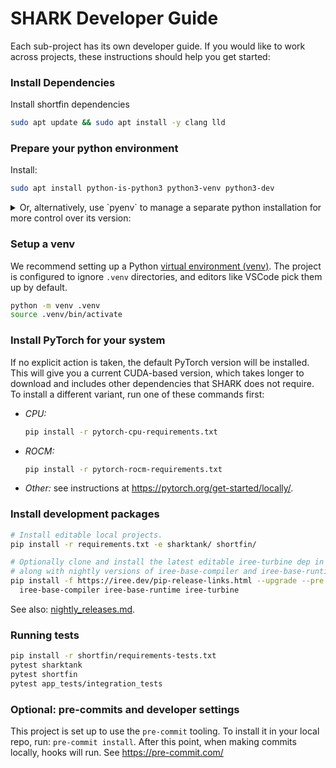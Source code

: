 # SHARK Developer Guide

Each sub-project has its own developer guide. If you would like to work across
projects, these instructions should help you get started:


### Install Dependencies

Install shortfin dependencies
```bash
sudo apt update && sudo apt install -y clang lld
```

### Prepare your python environment

Install:

```bash
sudo apt install python-is-python3 python3-venv python3-dev
```

<details>

<summary> Or, alternatively, use `pyenv` to manage a separate python installation for more control over its version: </summary>


The following instructions are taken from pyenv's guide here: https://github.com/pyenv/pyenv?tab=readme-ov-file#a-getting-pyenv

First, install pyenv and its dependencies.

```bash
sudo apt update; sudo apt install build-essential libssl-dev zlib1g-dev \
libbz2-dev libreadline-dev libsqlite3-dev curl git \
libncursesw5-dev xz-utils tk-dev libxml2-dev libxmlsec1-dev libffi-dev liblzma-dev
curl https://pyenv.run | bash
```

Then, make pyenv available by adding the below to your `~/.bashrc`:

```bash
export PYENV_ROOT="$HOME/.pyenv"
command -v pyenv >/dev/null || export PATH="$PYENV_ROOT/bin:$PATH"
eval "$(pyenv init - bash)"
```

Finally, install a pyenv-managed version of python

```bash
pyenv install 3.12 # or whichever python version you'd like
pyenv local 3.12
```

Now, your python, pip, and venv should be managed by pyenv instead.

</details>

### Setup a venv

We recommend setting up a Python
[virtual environment (venv)](https://docs.python.org/3/library/venv.html).
The project is configured to ignore `.venv` directories, and editors like
VSCode pick them up by default.

```bash
python -m venv .venv
source .venv/bin/activate
```

### Install PyTorch for your system

If no explicit action is taken, the default PyTorch version will be installed.
This will give you a current CUDA-based version, which takes longer to download
and includes other dependencies that SHARK does not require. To install a
different variant, run one of these commands first:

* *CPU:*

  ```bash
  pip install -r pytorch-cpu-requirements.txt
  ```

* *ROCM:*

  ```bash
  pip install -r pytorch-rocm-requirements.txt
  ```

* *Other:* see instructions at <https://pytorch.org/get-started/locally/>.

### Install development packages

```bash
# Install editable local projects.
pip install -r requirements.txt -e sharktank/ shortfin/

# Optionally clone and install the latest editable iree-turbine dep in deps/,
# along with nightly versions of iree-base-compiler and iree-base-runtime.
pip install -f https://iree.dev/pip-release-links.html --upgrade --pre \
  iree-base-compiler iree-base-runtime iree-turbine
```

See also: [nightly_releases.md](nightly_releases.md).

### Running tests

```bash
pip install -r shortfin/requirements-tests.txt
pytest sharktank
pytest shortfin
pytest app_tests/integration_tests
```

### Optional: pre-commits and developer settings

This project is set up to use the `pre-commit` tooling. To install it in
your local repo, run: `pre-commit install`. After this point, when making
commits locally, hooks will run. See https://pre-commit.com/
